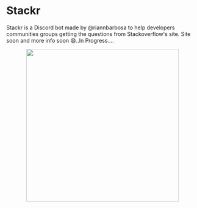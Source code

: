 # Stackr

Stackr is a Discord bot made by @riannbarbosa to help developers communities groups getting the questions from Stackoverflow's site. 
Site soon and more info soon :smile:..In Progress....

<div align="center"><img src="https://i.imgur.com/xebhHhm.png" height="400px"></div>
